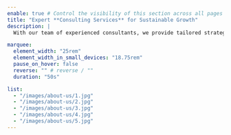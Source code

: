 ```yaml
---
enable: true # Control the visibility of this section across all pages where it is used
title: "Expert **Consulting Services** for Sustainable Growth"
description: |
  With our team of experienced consultants, we provide tailored strategies and actionable insights to help your business thrive. From startup advice to scaling solutions, we're your partners in success.

marquee:
  element_width: "25rem"
  element_width_in_small_devices: "18.75rem"
  pause_on_hover: false
  reverse: "" # reverse / ""
  duration: "50s"

list:
  - "/images/about-us/1.jpg"
  - "/images/about-us/2.jpg"
  - "/images/about-us/3.jpg"
  - "/images/about-us/4.jpg"
  - "/images/about-us/5.jpg"
---
```

